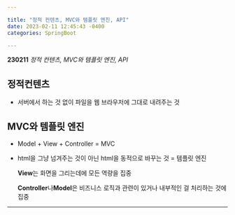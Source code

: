 ```yaml
---

title: "정적 컨텐츠, MVC와 템플릿 엔진, API"
date: 2023-02-11 12:45:43 -0400
categories: SpringBoot

---
```


**230211** _정적 컨텐츠, MVC와 템플릿 엔진, API_

## 정적컨텐츠

* 서버에서 하는 것 없이 파일을 웹 브라우저에 그대로 내려주는 것

## MVC와 템플릿 엔진
* Model + View + Controller = MVC
* html을 그냥 넘겨주는 것이 아닌 html을 동적으로 바꾸는 것 = 템플릿 엔진

    **View**는 화면을 그리는데에 모든 역량을 집중
    
    **Controller**나**Model**은 비즈니스 로직과 관련이 있거나 내부적인 걸 처리하는 것에 집중

 

---


